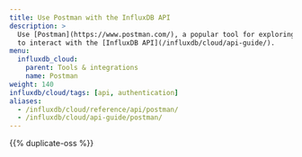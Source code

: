 ```yaml
---
title: Use Postman with the InfluxDB API
description: >
  Use [Postman](https://www.postman.com/), a popular tool for exploring APIs,
  to interact with the [InfluxDB API](/influxdb/cloud/api-guide/).
menu:
  influxdb_cloud:
    parent: Tools & integrations
    name: Postman
weight: 140
influxdb/cloud/tags: [api, authentication]
aliases:
  - /influxdb/cloud/reference/api/postman/
  - /influxdb/cloud/api-guide/postman/
---
```


{{% duplicate-oss %}}
